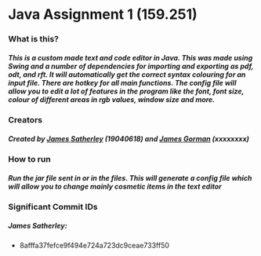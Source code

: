 # Java Assignment 1 (159.251)

### What is this?
##### This is a custom made text and code editor in Java. This was made using Swing and a number of dependencies for importing and exporting as pdf, odt, and rft. It will automatically get the correct syntax colouring for an input file. There are hotkey for all main functions. The config file will allow you to edit a lot of features in the program like the font, font size, colour of different areas in rgb values, window size and more.

### Creators
##### Created by [James Satherley](https://github.com/JamesSatherley) (19040618) and [James Gorman](https://github.com/james50777) (xxxxxxxx)

### How to run
##### Run the jar file sent in or in the files. This will generate a config file which will allow you to change mainly cosmetic items in the text editor

### Significant Commit IDs
##### James Satherley: 
+ 8afffa37fefce9f494e724a723dc9ceae733ff50

